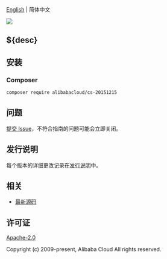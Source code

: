 [English](README.md) | 简体中文

![](https://aliyunsdk-pages.alicdn.com/icons/AlibabaCloud.svg)

## ${desc}

## 安装

### Composer

```bash
composer require alibabacloud/cs-20151215
```

## 问题

[提交 Issue](${github}/issues/new)，不符合指南的问题可能会立即关闭。

## 发行说明

每个版本的详细更改记录在[发行说明](./ChangeLog.txt)中。

## 相关

* [最新源码](${github})

## 许可证

[Apache-2.0](http://www.apache.org/licenses/LICENSE-2.0)

Copyright (c) 2009-present, Alibaba Cloud All rights reserved.
